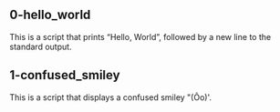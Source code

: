 ## 0-hello_world
This is  a script that prints “Hello, World”, followed by a new line to the standard output.

## 1-confused_smiley
This is a script that displays a confused smiley "(Ôo)'.
